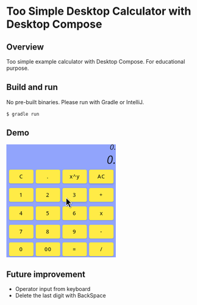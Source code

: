 # Too Simple Desktop Calculator with Desktop Compose


## Overview

Too simple example calculator with Desktop Compose. For educational purpose.


## Build and run

No pre-built binaries. Please run with Gradle or IntelliJ.

```shell
$ gradle run
```

## Demo
![](./images/demo_jul_15_2024.gif)


## Future improvement

- Operator input from keyboard
- Delete the last digit with BackSpace
